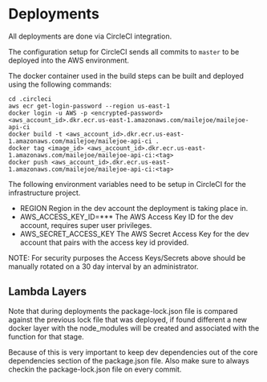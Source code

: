 # Deployments

All deployments are done via CircleCI integration.

The configuration setup for CircleCI sends all commits to `master` to be deployed into the AWS environment.

The docker container used in the build steps can be built and deployed using the following commands:

```
cd .circleci
aws ecr get-login-password --region us-east-1
docker login -u AWS -p <encrypted-password> <aws_account_id>.dkr.ecr.us-east-1.amazonaws.com/mailejoe/mailejoe-api-ci
docker build -t <aws_account_id>.dkr.ecr.us-east-1.amazonaws.com/mailejoe/mailejoe-api-ci .
docker tag <image_id> <aws_account_id>.dkr.ecr.us-east-1.amazonaws.com/mailejoe/mailejoe-api-ci:<tag>
docker push <aws_account_id>.dkr.ecr.us-east-1.amazonaws.com/mailejoe/mailejoe-api-ci:<tag>
```

The following environment variables need to be setup in CircleCI for the infrastructure project.

- REGION
  Region in the dev account the deployment is taking place in.
- AWS_ACCESS_KEY_ID=\*\*\*
  The AWS Access Key ID for the dev account, requires super user privileges.
- AWS_SECRET_ACCESS_KEY
  The AWS Secret Access Key for the dev account that pairs with the access key id provided.

NOTE: For security purposes the Access Keys/Secrets above should be manually rotated on a 30 day
interval by an administrator.

## Lambda Layers

Note that during deployments the package-lock.json file is compared against the previous lock file
that was deployed, if found different a new docker layer with the node_modules
will be created and associated with the function for that stage.

Because of this is very important to keep dev dependencies out of the core dependencies
section of the package.json file. Also make sure to always checkin the package-lock.json
file on every commit.

